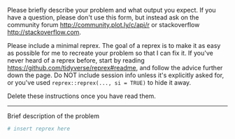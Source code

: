 Please briefly describe your problem and what output you expect. If you have a question, please don't use this form, but instead ask on the community forum <http://community.plot.ly/c/api/r> or stackoverflow <http://stackoverflow.com>.

Please include a minimal reprex. The goal of a reprex is to make it as easy as possible for me to recreate your problem so that I can fix it. If you've never heard of a reprex before, start by reading <https://github.com/tidyverse/reprex#readme>, and follow the advice further down the page. Do NOT include session info unless it's explicitly asked for, or you've used `reprex::reprex(..., si = TRUE)` to hide it away.  

Delete these instructions once you have read them.

---

Brief description of the problem

```r
# insert reprex here
```

